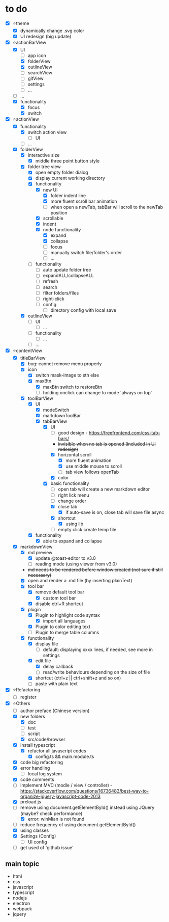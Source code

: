 # to do
* [x] ⭐theme
  * [x] dynamically change .svg color
  * [x] UI redesign (big update)
* [x] ⭐actionBarView
  * [x] UI
    * [ ] app icon
    * [x] folderView
    * [x] outlineView
    * [ ] searchView
    * [ ] gitView
    * [ ] settings
    * [ ] ...
  * [ ] ...
  * [x] functionality
    * [x] focus
    * [x] switch
* [x] ⭐actionView
  * [x] functionality
    * [x] switch action view
      * [ ] UI
    * [ ] ...
  * [x] folderView
    * [x] interactive size
      * [x] middle three point button style
    * [x] folder tree view
      * [x] open empty folder dialog
      * [x] display current working directory
      * [x] functionality 
        * [x] new UI
          * [x] folder indent line
          * [x] more fluent scroll bar animation
          * [ ] when open a newTab, tabBar will scroll to the newTab position
        * [x] scrollable
        * [x] indent
        * [x] node functionality
          * [x] expand
          * [x] collapse
          * [ ] focus
          * [ ] manually switch file/folder's order
          * [ ] ...
      * [ ] functionality
        * [ ] auto update folder tree
        * [ ] expandALL/collapseALL
        * [ ] refresh
        * [ ] search
        * [ ] filter folders/files
        * [ ] right-click
        * [ ] config
          * [ ] directory config with local save
    * [x] outlineView
      * [ ] UI
        * [ ] ...
      * [ ] functionality
        * [ ] ...
      * [ ] ...
* [x] ⭐contentView
  * [x] titleBarView
    * [x] ~~bug: cannot remove menu properly~~
    * [x] icon
      * [x] switch mask-image to sth else
      * [x] maxBtn
        * [x] maxBtn switch to restoreBtn
        * [ ] holding onclick can change to mode 'always on top'
    * [x] toolBarView
      * [x] UI
        * [x] modeSwitch
        * [x] markdownToolBar
        * [x] tabBarView
          * [x] UI
            * [ ] good design - https://freefrontend.com/css-tab-bars/
            * ~~invisible when no tab is opened (included in UI redesign)~~
            * [x] horizontal scroll
              * [x] more fluent animation
              * [x] use middle mouse to scroll
              * [ ] tab view follows openTab
            * [x] color
          * [x] basic functionality
            * [ ] open tab will create a new markdown editor
            * [ ] right lick menu
            * [ ] change order
            * [x] close tab
              * [x] if auto-save is on, close tab will save file async
            * [x] shortcut
              * [x] using lib
            * [ ] empty click create temp file
      * [x] functionality
        * [x] able to expand and collapse
  * [x] markdownView
    * [x] md preview
      * [x] update @toast-editor to v3.0
      * [ ] reading mode (using viewer from v3.0)
    * ~~md needs to be rendered before window created (not sure if still necessary)~~
    * [x] open and render a .md file (by inserting plainText)
    * [x] tool bar
      * [x] remove default tool bar
        * [x] custom tool bar
      * [x] disable ctrl+R shortcut
    * [x] plugin
      * [x] Plugin to highlight code syntax
        * [x] import all languages
      * [x] Plugin to color editing text
      * [ ] Plugin to merge table columns
    * [x] functionality
      * [x] display file
        * [ ] default: displaying xxxx lines, if needed, see more in settings
      * [x] edit file
        * [x] delay callback
        * [ ] read/write behaviours depending on the size of file
      * [x] shortcut (ctrl+z || ctrl+shift+z and so on)
      * [ ] paste with plain text
* [x] ⭐Refactoring
  * [ ] register
* [x] ⭐Others
  * [ ] author preface (Chinese version)
  * [x] new folders
    * [x] doc
    * [ ] test
    * [ ] script
    * [x] src/code/browser
  * [x] install typescript
    * [x] refactor all javascript codes
      * [x] config.ts && main.module.ts
  * [x] code big refactoring
  * [x] error handling
    * [ ] local log system
  * [x] code comments
  * [ ] implement MVC (modle / view / controller) - https://stackoverflow.com/questions/16736483/best-way-to-organize-jquery-javascript-code-2013
  * [x] preload.js
  * [ ] remove using document.getElementById() instead using JQuery (maybe? check performance)
    * [x] error: winMian is not found
  * [ ] reduce frequency of using document.getElementById()
  * [x] using classes
  * [X] Settings (Config)
    * [ ] UI config
  * [ ] get used of 'github issue'

## main topic
* html
* css
* javascript
* typescript
* nodejs
* electron
* webpack
* jquery